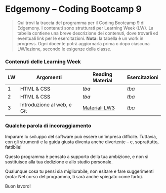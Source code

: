 # Edgemony – Coding Bootcamp 9

> Qui trovi la traccia del programma per il Coding Bootcamp 9 di Edgemony. I
> contenuti sono strutturati per Learning Week (LW). La tabella contiene una
> breve descrizione dei contenuti, dove trovarli ed eventuali link per le
> esercitazioni. **Nota**: la tabella è un work in progress. Ogni docente potrà
> aggiornarla prima o dopo ciascuna LW/lezione, secondo le esigenze della
> classe.

### Contenuti delle Learning Week

| LW  | Argomenti                  | Reading Material                   | Esercitazioni |
| --- | -------------------------- | ---------------------------------- | ------------- |
| 1   | HTML & CSS                 | _tba_                              | _tba_         |
| 2   | HTML & CSS                 | _tba_                              | _tba_         |
| 3   | Introduzione al web, e Git | [Materiali LW3](./lw_03/README.md) | _tba_         |

### Qualche parola di incoraggiamento

Imparare lo sviluppo del software può essere un'impresa difficile. Tuttavia, con
gli strumenti e la guida giusta diventa anche divertente – e, soprattutto,
fattibile!

Questo programma è pensato a supporto della tua ambizione, e non si sostituisce
alla tua dedizione e allo studio personale.

Qualunque cosa tu pensi sia migliorabile, non esitare e fare suggerimenti (nota:
Nel corso del programma, ti sarà anche spiegato come farlo).

Buon lavoro!
